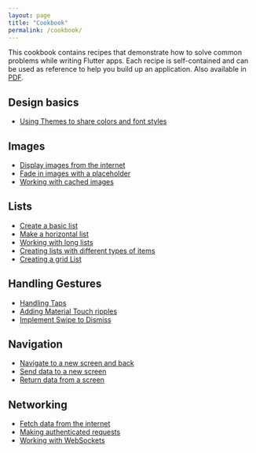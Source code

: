 ```yaml
---
layout: page
title: "Cookbook"
permalink: /cookbook/
---
```


This cookbook contains recipes that demonstrate how to solve common problems 
while writing Flutter apps. Each recipe is self-contained and can be used as 
reference to help you build up an application. Also available in [PDF](/downloads/Flutter%20Cookbook.pdf).

## Design basics

  * [Using Themes to share colors and font styles](/cookbook/design/themes/)
  
## Images

  * [Display images from the internet](/cookbook/images/network-image/)
  * [Fade in images with a placeholder](/cookbook/images/fading-in-images/)
  * [Working with cached images](/cookbook/images/cached-images/)

## Lists

  * [Create a basic list](/cookbook/lists/basic-list/)
  * [Make a horizontal list](/cookbook/lists/horizontal-list/)
  * [Working with long lists](/cookbook/lists/long-lists/)
  * [Creating lists with different types of items](/cookbook/lists/mixed-list/)
  * [Creating a grid List](/cookbook/lists/grid-lists/)
  
## Handling Gestures

  * [Handling Taps](/cookbook/gestures/handling-taps/)
  * [Adding Material Touch ripples](/cookbook/gestures/ripples/)
  * [Implement Swipe to Dismiss](/cookbook/gestures/dismissible/)
  
## Navigation

  * [Navigate to a new screen and back](/cookbook/navigation/navigation-basics/)
  * [Send data to a new screen](/cookbook/navigation/passing-data/)
  * [Return data from a screen](/cookbook/navigation/returning-data/)

## Networking

  * [Fetch data from the internet](/cookbook/networking/fetch-data/)
  * [Making authenticated requests](/cookbook/networking/authenticated-requests/)
  * [Working with WebSockets](/cookbook/networking/web-sockets/)
